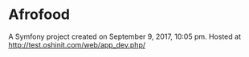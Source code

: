 Afrofood
========

A Symfony project created on September 9, 2017, 10:05 pm.
Hosted at http://test.oshinit.com/web/app_dev.php/
